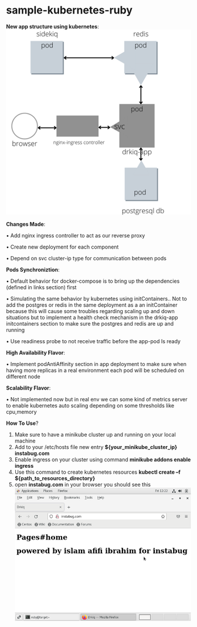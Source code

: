 # sample-kubernetes-ruby
**New app structure using kubernetes**:
![alt text](https://github.com/islamafifi17/sample-kubernetes-ruby/blob/master/app-new-structure.png?raw=true)

**Changes Made**:

  •	Add nginx ingress controller to act as our reverse proxy
  
  •	Create new deployment for each component
  
  •	Depend on svc cluster-ip type for communication between pods

**Pods Synchroniztion**:

  •	Default behavior for docker-compose is to bring up the dependencies (defined in links section) first
  
  •	Simulating the same behavior by kubernetes using initContainers.. Not to add the postgres or redis in the same deployment as a an initContainer because this will cause       some troubles regarding scaling up and down situations but to implement a health check mechanism in the drkiq-app initcontainers section to make sure the postgres and         redis are up and running
  
  •	Use readiness probe to not receive traffic before the app-pod Is ready

**High Availability Flavor**:

  •	Implement podAntiAffinity section in app deployment to make sure when having more replicas in a real environment each pod will be scheduled on different node

**Scalability Flavor**:

  •	Not implemented now but in real env we can some kind of metrics server to enable kubernetes auto scaling depending on some thresholds like cpu,memory
  
**How To Use**?

  1.	Make sure to have a minikube cluster up and running on your local machine
  2.	Add to your /etc/hosts file new entry **${your_minikube_cluster_ip} instabug.com**
  3.	Enable ingress on your cluster using command **minikube addons enable ingress**
  4.	Use this command to create kubernetes resources **kubectl create –f ${path_to_resources_directory}**
  5. open **instabug.com** in your browser you should see this
  ![alt text](https://github.com/islamafifi17/sample-kubernetes-ruby/blob/master/drkiq-ouput.png?raw=true)
 
 
